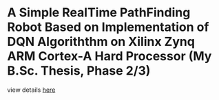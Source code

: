 # A Simple RealTime PathFinding Robot Based on Implementation of DQN Algoriththm on Xilinx Zynq ARM Cortex-A Hard Processor (My B.Sc. Thesis, Phase 2/3)
view details <a href="https://mehdi0xc.github.io/project/realtime-pathfinding-robot-with-deep-reinforcement-learning/">here</a>
